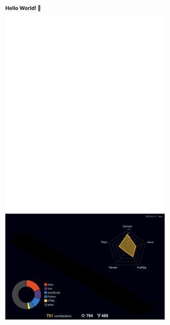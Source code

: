 ### Hello World! 👋

<!-- ![GitHub账户信息统计](https://github-stats.ubrong.com/api?username=Yikoutian1&show_icons=true&theme=tokyonight) -->



<img src="https://github.com/Yikoutian1/Yikoutian1/blob/e5d5b895a9b6d3fca5999b8521f0347e1a1307bf/profile-3d-contrib/my-github-metrics.svg" />



<!-- profile-3d-contrib 3D贡献图-->
<img src="https://raw.githubusercontent.com/Yikoutian1/Yikoutian1/main/profile-3d-contrib/profile-night-rainbow.svg" />






